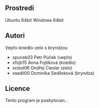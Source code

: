 Prostredi
---------

Ubuntu 64bit
Windows 64bit

Autori
------

Vepřo-knedlo-zelo s bryndzou
- xpucek03 Petr Púček (vepřo)
- xfojti15 Anna Fojtíková (knedlo) 
- xciesl06 Ondřej Cieslar (zelo)
- xsedil00 Dominika Sedileková (bryndza) 

Licence
-------

Tento program je poskytovan...
